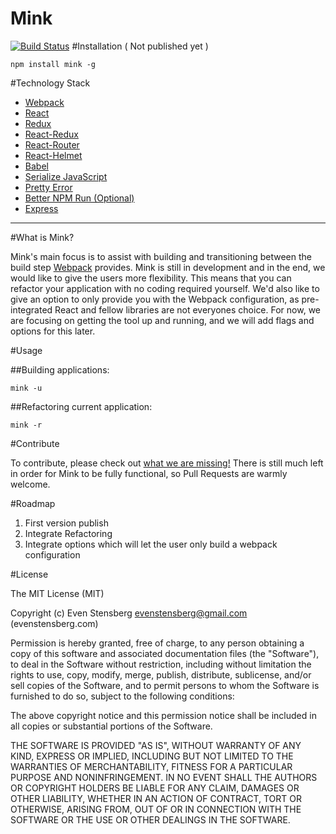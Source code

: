 # Mink
[![Build Status](https://travis-ci.org/ev1stensberg/mink.svg?branch=master)](https://travis-ci.org/ev1stensberg/mink)
#Installation ( Not published yet ) 


`npm install mink -g `

#Technology Stack

 - [Webpack](https://webpack.github.io/)
 - [React](https://facebook.github.io/react/)
 - [Redux](http://redux.js.org/)
 - [React-Redux](https://github.com/reactjs/react-redux)
 - [React-Router](https://github.com/ReactTraining/react-router)
 - [React-Helmet](https://github.com/nfl/react-helmet)
 - [Babel](https://babeljs.io/)
 - [Serialize JavaScript](https://github.com/yahoo/serialize-javascript)
 - [Pretty Error](https://github.com/AriaMinaei/pretty-error)
 - [Better NPM Run (Optional)](https://github.com/benoror/better-npm-run)
 - [Express](http://expressjs.com/)
<hr>

#What is Mink?

Mink's main focus is to assist with building and transitioning between the build step [Webpack](https://webpack.github.io/) provides. Mink is still in development and in the end, we would like to give the users more flexibility. This means that you can refactor your application with no coding required yourself. We'd also like to give an option to only provide you with the Webpack configuration, as pre-integrated React and fellow libraries are not everyones choice. For now, we are focusing on getting the tool up and running, and we will add flags and options for this later. 

#Usage

##Building applications: 

`mink -u`

##Refactoring current application:

`mink -r`

#Contribute

To contribute, please check out [what we are missing!](https://github.com/ev1stensberg/mink/issues) There is still much left in order for Mink to be fully functional, so Pull Requests are warmly welcome.

#Roadmap

 1. First version publish
 2. Integrate Refactoring
 3. Integrate options which will let the user only build a webpack configuration

#License

The MIT License (MIT)

Copyright (c) Even Stensberg <evenstensberg@gmail.com> (evenstensberg.com)

Permission is hereby granted, free of charge, to any person obtaining a copy
of this software and associated documentation files (the "Software"), to deal
in the Software without restriction, including without limitation the rights
to use, copy, modify, merge, publish, distribute, sublicense, and/or sell
copies of the Software, and to permit persons to whom the Software is
furnished to do so, subject to the following conditions:

The above copyright notice and this permission notice shall be included in
all copies or substantial portions of the Software.

THE SOFTWARE IS PROVIDED "AS IS", WITHOUT WARRANTY OF ANY KIND, EXPRESS OR
IMPLIED, INCLUDING BUT NOT LIMITED TO THE WARRANTIES OF MERCHANTABILITY,
FITNESS FOR A PARTICULAR PURPOSE AND NONINFRINGEMENT. IN NO EVENT SHALL THE
AUTHORS OR COPYRIGHT HOLDERS BE LIABLE FOR ANY CLAIM, DAMAGES OR OTHER
LIABILITY, WHETHER IN AN ACTION OF CONTRACT, TORT OR OTHERWISE, ARISING FROM,
OUT OF OR IN CONNECTION WITH THE SOFTWARE OR THE USE OR OTHER DEALINGS IN
THE SOFTWARE.
